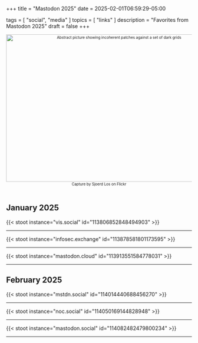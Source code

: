 +++
title = "Mastodon 2025"
date = 2025-02-01T06:59:29-05:00

tags = [
  "social",
  "media"
]
topics = [
  "links"
]
description = "Favorites from Mastodon 2025"
draft = false
+++

<div align="center" style="font-size:x-small"><img src="https://milkfish08.s3.amazonaws.com/photo/blog/abovethefold/3200885535_a83e4e29f3_k.jpg" width="597" height="400" alt="Abstract picture showing incoherent patches against a set of dark grids"
title="solvent. P8120446-08" /><br />
Capture by Sjoerd Los on Flickr</div><br clear="all" />

## January 2025

{{< stoot instance="vis.social" id="113806852848494903" >}}<hr />
{{< stoot instance="infosec.exchange" id="113878581801173595" >}}<hr />
{{< stoot instance="mastodon.cloud" id="113913551584778031" >}}<hr />

## February 2025

{{< stoot instance="mstdn.social" id="114014440688456270" >}}<hr />
{{< stoot instance="noc.social" id="114050169144828948" >}}<hr />
{{< stoot instance="mastodon.social" id="114082482479800234" >}}<hr />

<!-- ## March 2025 -->

<!-- ## April 2025 -->

<!-- ## May 2025 -->

<!-- ## June 2025 -->

<!-- ## July 2025 -->

<!-- ## August 2025 -->

<!-- ## September 2025 -->

<!-- ## October 2025 -->

<!-- ## November 2025 -->

<!-- ## December 2025 -->